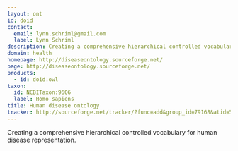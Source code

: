 ```yaml
---
layout: ont
id: doid
contact: 
  email: lynn.schriml@gmail.com
  label: Lynn Schriml
description: Creating a comprehensive hierarchical controlled vocabulary for human disease representation.
domain: health
homepage: http://diseaseontology.sourceforge.net/
page: http://diseaseontology.sourceforge.net/
products: 
  - id: doid.owl
taxon: 
  id: NCBITaxon:9606
  label: Homo sapiens
title: Human disease ontology
tracker: http://sourceforge.net/tracker/?func=add&group_id=79168&atid=555739
---
```


Creating a comprehensive hierarchical controlled vocabulary for human disease representation.
